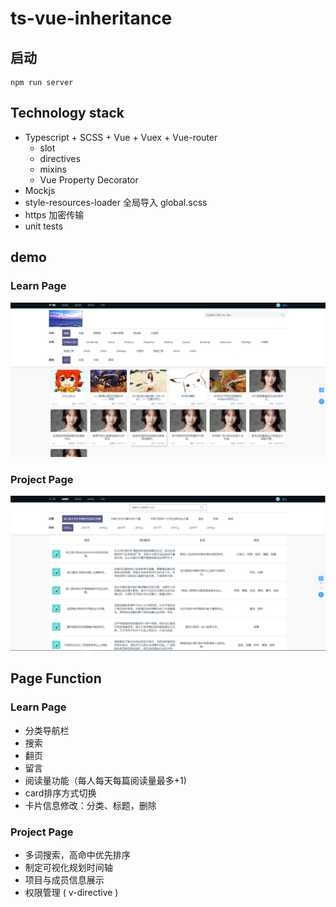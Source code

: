 # ts-vue-inheritance



## 启动

```
npm run server  
```







## Technology stack

- Typescript + SCSS + Vue + Vuex + Vue-router
  - slot
  - directives
  - mixins
  - Vue Property Decorator
- Mockjs
- style-resources-loader 全局导入 global.scss
- https 加密传输
- unit tests




## demo



### Learn Page

![demo0](demo/demo0.png)



### Project Page

![demo1](demo/demo1.png)



## Page Function



### Learn Page

- 分类导航栏
- 搜索
- 翻页
- 留言
- 阅读量功能（每人每天每篇阅读量最多+1)
- card排序方式切换
- 卡片信息修改：分类、标题，删除



### Project Page

- 多词搜索，高命中优先排序
- 制定可视化规划时间轴
- 项目与成员信息展示
- 权限管理 ( v-directive )
